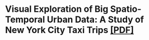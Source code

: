 # Visual Exploration of Big Spatio-Temporal Urban Data: A Study of New York City Taxi Trips [[PDF]](https://vgc.poly.edu/~juliana/pub/taxivis-tvcg2013.pdf)